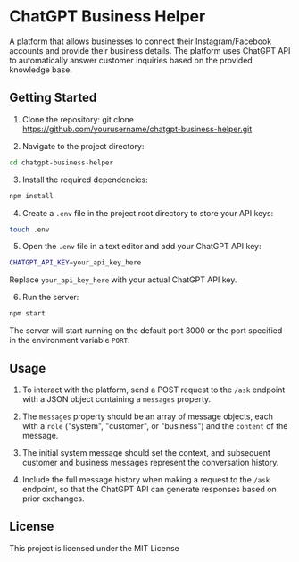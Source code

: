 # ChatGPT Business Helper

A platform that allows businesses to connect their Instagram/Facebook accounts and provide their business details. The platform uses ChatGPT API to automatically answer customer inquiries based on the provided knowledge base.

## Getting Started

1. Clone the repository: git clone https://github.com/yourusername/chatgpt-business-helper.git

2. Navigate to the project directory:
```bash
cd chatgpt-business-helper
```

3. Install the required dependencies:
```bash
npm install
```

4. Create a `.env` file in the project root directory to store your API keys:
```bash
touch .env
```

5. Open the `.env` file in a text editor and add your ChatGPT API key:
```bash
CHATGPT_API_KEY=your_api_key_here
```
Replace `your_api_key_here` with your actual ChatGPT API key.

6. Run the server:
```bash
npm start
```

The server will start running on the default port 3000 or the port specified in the environment variable `PORT`.

## Usage

1. To interact with the platform, send a POST request to the `/ask` endpoint with a JSON object containing a `messages` property.

2. The `messages` property should be an array of message objects, each with a `role` ("system", "customer", or "business") and the `content` of the message.

3. The initial system message should set the context, and subsequent customer and business messages represent the conversation history.

4. Include the full message history when making a request to the `/ask` endpoint, so that the ChatGPT API can generate responses based on prior exchanges.

## License

This project is licensed under the MIT License 






